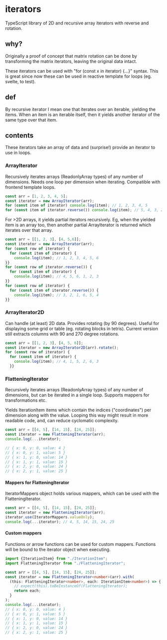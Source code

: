 # iterators
TypeScript library of 2D and recursive array iterators with reverse and rotation.

## why?
Originally a proof of concept that matrix rotation can be done by 
transforming the matrix iterators, leaving the original data intact.

These iterators can be used with "for (const x in iterator) {...}" syntax.
This is great since now these can be used in reactive template for loops 
(eg. svelte, to test).

## def
By recursive iterator I mean one that iterates over an iterable, yielding the 
items. When an item is an iterable itself, then it yields another iterator
of the same type over that item.

## contents

These iterators take an array of data and (surprise!) provide an iterator to 
use in loops.

### ArrayIterator
Recursively iterates arrays (ReadonlyArray<T> types) of any number of dimensions.
Needs one loop per dimension when iterating. Compatible with frontend template
loops.

```typescript
const arr = [1, 2, 3, 4, 5];
const iterator = new ArrayIterator(arr);
for (const item of iterator) console.log(item); // 1, 2, 3, 4, 5
for (const item of iterator.reverse()) console.log(item); // 5, 4, 3, 2, 1
```

For >2D arrays, it yields partial iterators recursively. Eg, when the yielded
item is an array too, then another partial ArrayIterator is returned which
iterates over that array.

```typescript
const arr = [[1, 2, 3], [4, 5,6]];
const iterator = new ArrayIterator(arr);
for (const row of iterator) { 
  for (const item of iterator) {
    console.log(item); // 1, 2, 3, 4, 5, 6
}} 
for (const row of iterator.reverse()) { 
  for (const item of iterator) {
    console.log(item); // 4, 5, 6, 1, 2, 3
}} 
for (const row of iterator) { 
  for (const item of iterator.reverse()) {
    console.log(item); // 3, 2, 1, 6, 5, 4
}} 
```

### ArrayIterator2D
Can handle (at least) 2D data. Provides rotating (by 90 degrees). Useful for 
displaying some grid or table (eg. rotating blocks in tetris).
Current version still extracts columns with 90 and 270 degree rotations.

```typescript
const arr = [[1, 2, 3], [4, 5, 6]];
const iterator = new ArrayIterator2D(arr).rotate();
for (const row of iterator) {
  for (const item of iterator) {
    console.log(item); // 4, 1, 5, 2, 6, 3
  }}

```

### FlatteningIterator
Recursively iterates arrays (ReadonlyArray<T> types) of any number of dimensions,
but can be iterated in a single loop. Supports mappers for transformations etc.

Yields IterationItem<T> items which contain the indices ("coordinates") per 
dimension along with the value. Looping this way might result in more readable 
code, and, can reduce cyclomatic complexity.

```typescript
const arr = [[4, 5], [14, 15], [24, 25]];
const iterator = new FlatteningIterator(arr);
console.log(...iterator);

// { x: 0, y: 0, value: 4 }
// { x: 0, y: 1, value: 5 }
// { x: 1, y: 0, value: 14 }
// { x: 1, y: 1, value: 15 } 
// { x: 2, y: 0, value: 24 } 
// { x: 2, y: 1, value: 25 }
```

#### Mappers for FlatteningIterator
IteratorMappers object holds various mappers, which can be used with the 
FlatteningIterator.

```typescript
const arr = [[4, 5], [14, 15], [24, 25]];
const iterator = new FlatteningIterator(arr);
iterator.use(IteratorMappers.valueOnly);
console.log(...iterator); // 4, 5, 14, 15, 24, 25
```

#### Custom mappers
Functions or arrow functions can be used for custom mappers. Functions will
be bound to the iterator object when executing.

```typescript
import {IterationItem} from "./IterationItem";
import FlatteningIterator from "./FlatteningIterator";

const arr = [[4, 5], [14, 15], [24, 25]];
const iterator = new FlatteningIterator<number>(arr).with(
  (this: FlatteningIterator<number>, each: IterationItem<number>) => {
    // expect(this).toBeInstanceOf(FlatteningIterator);
    return each;
  }
);
console.log(...iterator);
// { x: 0, y: 0, value: 4 }
// { x: 0, y: 1, value: 5 }
// { x: 1, y: 0, value: 14 }
// { x: 1, y: 1, value: 15 } 
// { x: 2, y: 0, value: 24 } 
// { x: 2, y: 1, value: 25 }
```

